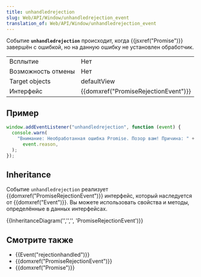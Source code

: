 ```yaml
---
title: unhandledrejection
slug: Web/API/Window/unhandledrejection_event
translation_of: Web/API/Window/unhandledrejection_event
---
```


Событие **`unhandledrejection`** происходит, когда {{jsxref("Promise")}} завершён с ошибкой, но на данную ошибку не установлен обработчик.

<table class="properties">
  <tbody>
    <tr>
      <td>Всплытие</td>
      <td>Нет</td>
    </tr>
    <tr>
      <td>Возможность отмены</td>
      <td>Нет</td>
    </tr>
    <tr>
      <td>Target objects</td>
      <td>defaultView</td>
    </tr>
    <tr>
      <td>Интерфейс</td>
      <td>{{domxref("PromiseRejectionEvent")}}</td>
    </tr>
  </tbody>
</table>

## Пример

```js
window.addEventListener("unhandledrejection", function (event) {
  console.warn(
    "Внимание: Необработанная ошибка Promise. Позор вам! Причина: " +
      event.reason,
  );
});
```

## Inheritance

Событие `unhandledrejection` реализует {{domxref("PromiseRejectionEvent")}} интерфейс, который наследуется от {{domxref("Event")}}. Вы можете использовать свойства и методы, определённые в данных интерфейсах.

{{InheritanceDiagram('','','', 'PromiseRejectionEvent')}}

## Смотрите также

- {{Event("rejectionhandled")}}
- {{domxref("PromiseRejectionEvent")}}
- {{domxref("Promise")}}
